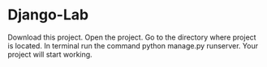 # Django-Lab
Download this project.
Open the project.
Go to the directory where project is located.
In terminal run the command python manage.py runserver.
Your project will start working.
